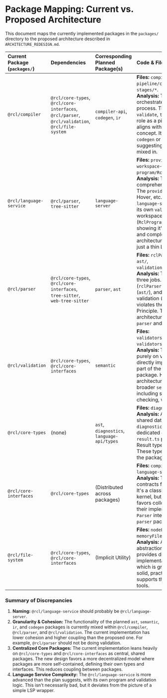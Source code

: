 # Package Mapping: Current vs. Proposed Architecture

This document maps the currently implemented packages in the `packages/` directory to the proposed architecture described in `ARCHITECTURE_REDESIGN.md`.

| Current Package (`packages/`) | Dependencies | Corresponding Planned Package(s) | Code & File Analysis |
| :--- | :--- | :--- | :--- |
| `@rcl/compiler` | `@rcl/core-types`, `@rcl/core-interfaces`, `@rcl/parser`, `@rcl/validation`, `@rcl/file-system` | `compiler-api`, `codegen`, `ir` | **Files:** `compiler.ts`, `pipeline/compilationPipeline.ts`, `stages/*`.<br>**Analysis:** This package orchestrates the compilation process. The `stages` (`parse`, `validate`, `transform`) confirm its role as a pipeline manager, which aligns with the `compiler-api` concept. It lacks dedicated `codegen` or `ir` directories, suggesting those concerns are mixed in. |
| `@rcl/language-service` | `@rcl/parser`, `tree-sitter` | `language-server` | **Files:** `providers/*`, `validation/*`, `workspace-index/*`, `program/RclProgram.ts`.<br>**Analysis:** This is a comprehensive language service. The `providers` (Completion, Hover, etc.) map directly to `language-server/services`. It has its own `validation` and workspace management (`RclProgram`, `WorkspaceIndex`), showing it's a much more stateful and complex component than the architecture doc implies. It's not just a thin LSP wrapper. |
| `@rcl/parser` | `@rcl/core-types`, `@rcl/core-interfaces`, `tree-sitter`, `web-tree-sitter` | `parser`, `ast` | **Files:** `rclParser.ts`, `factory/`, `ast/`, `validation/schemaValidator.ts`.<br>**Analysis:** This package is doing three jobs. It handles parsing (`rclParser.ts`), AST definitions (`ast/`), and even some schema validation (`validation/`). This violates the Single Responsibility Principle. The planned architecture correctly separates `parser` and `ast`. |
| `@rcl/validation` | `@rcl/core-types`, `@rcl/core-interfaces` | `semantic` | **Files:** `validators/semanticValidator.ts`, `validators/syntaxValidator.ts`.<br>**Analysis:** This package focuses purely on validation logic. It directly implements the validation part of the planned `semantic` package. However, the architecture document plans for a broader `semantic` package including symbol tables and type checking, which are missing here. |
| `@rcl/core-types` | (none) | `ast`, `diagnostics`, `language-api/types` | **Files:** `diagnostics.ts`, `result.ts`.<br>**Analysis:** A utility package for shared data structures. `diagnostics.ts` should belong to a dedicated `diagnostics` package. `result.ts` provides a generic Result type, a common pattern. These types should be moved to the packages that own them. |
| `@rcl/core-interfaces` | `@rcl/core-types` | (Distributed across packages) | **Files:** `compiler.ts`, `parser.ts`, `language-service.ts`, etc.<br>**Analysis:** This defines the contracts for the other modules. It's a classic example of a shared kernel, but the new architecture favors collocating interfaces with their implementations (e.g., the `Parser` interface should live in the `parser` package). |
| `@rcl/file-system` | `@rcl/core-types`, `@rcl/core-interfaces` | (Implicit Utility) | **Files:** `nodeFileSystem.ts`, `memoryFileSystem.ts`.<br>**Analysis:** A well-defined abstraction for the file system. It provides different implementations (`node`, `memory`), which is great for testing. This is a solid, practical package that supports the other high-level tools. |

### Summary of Discrepancies

1.  **Naming:** `@rcl/language-service` should probably be `@rcl/language-server`.
2.  **Granularity & Cohesion:** The functionality of the planned `ast`, `semantic`, `ir`, and `codegen` packages is currently mixed within `@rcl/compiler`, `@rcl/parser`, and `@rcl/validation`. The current implementation has lower cohesion and higher coupling than the proposed one. For example, `@rcl/parser` should not be doing validation.
3.  **Centralized Core Packages:** The current implementation leans heavily on `@rcl/core-types` and `@rcl/core-interfaces` as central, shared packages. The new design favors a more decentralized model where packages are more self-contained, defining their own types and interfaces. This reduces coupling between packages.
4.  **Language Service Complexity:** The `@rcl/language-service` is more advanced than the plan suggests, with its own program and validation logic. This isn't necessarily bad, but it deviates from the picture of a simple LSP wrapper. 